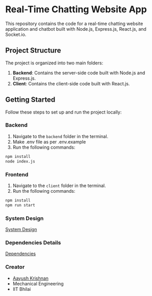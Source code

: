 # Real-Time Chatting Website App

This repository contains the code for a real-time chatting website application and chatbot built with Node.js, Express.js, React.js, and Socket.io.

## Project Structure

The project is organized into two main folders:

1. **Backend**: Contains the server-side code built with Node.js and Express.js.
2. **Client**: Contains the client-side code built with React.js.

## Getting Started

Follow these steps to set up and run the project locally:

### Backend

1. Navigate to the `backend` folder in the terminal.
2. Make .env file as per .env.example
3. Run the following commands:

```bash
npm install
node index.js
```
### Frontend

1. Navigate to the `client` folder in the terminal.
2. Run the following commands:

```bash
npm install
npm run start
```
### System Design
 [System Design](https://github.com/krishnan05/Chat-App/blob/master/.github/SYSTEMDESIGN.md)

### Dependencies Details
[Dependencies](https://github.com/krishnan05/Chat-App/blob/master/.github/Dependencies.md)

 ### Creator
 - [Aayush Krishnan](https://github.com/krishnan05)
 - Mechanical Engineering
 - IIT Bhilai
